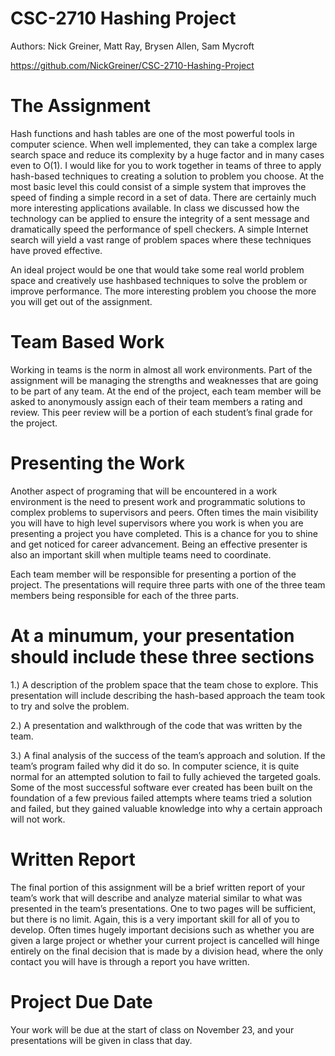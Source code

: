 # CSC-2710 Hashing Project

Authors:  Nick Greiner, Matt Ray, Brysen Allen, Sam Mycroft

https://github.com/NickGreiner/CSC-2710-Hashing-Project

# The Assignment

Hash functions and hash tables are one of the most powerful tools in computer science. When well implemented, they can take a complex large search space and reduce its complexity by a huge factor and in many cases even to O(1). I would like for you to work together in teams of three to apply hash-based techniques to creating a solution to problem you choose. At the most basic level this could consist of a simple system that improves the speed of finding a simple record in a set of data. There are certainly much more interesting applications available. In class we discussed how the technology can be applied to ensure the integrity of a sent message and dramatically speed the performance of spell checkers. A simple Internet search will yield a vast range of problem spaces where these techniques have proved effective.

An ideal project would be one that would take some real world problem space and creatively use hashbased techniques to solve the problem or improve performance. The more interesting problem you choose the more you will get out of the assignment. 

# Team Based Work

Working in teams is the norm in almost all work environments. Part of the assignment will be managing the strengths and weaknesses that are going to be part of any team. At the end of the project, each team member will be asked to anonymously assign each of their team members a rating and review. This peer review will be a portion of each student’s final grade for the project.

# Presenting the Work

Another aspect of programing that will be encountered in a work environment is the need to present work and programmatic solutions to complex problems to supervisors and peers. Often times the main visibility you will have to high level supervisors where you work is when you are presenting a project you have completed. This is a chance for you to shine and get noticed for career advancement. Being an effective presenter is also an important skill when multiple teams need to coordinate. 

Each team member will be responsible for presenting a portion of the project. The presentations will require three parts with one of the three team members being responsible for each of the three parts.

# At a minumum, your presentation should include these three sections

1.) A description of the problem space that the team chose to explore. This presentation will include describing the hash-based approach the team took to try and solve the problem.

2.) A presentation and walkthrough of the code that was written by the team.

3.) A final analysis of the success of the team’s approach and solution. If the team’s program failed why did it do so. In computer science, it is quite normal for an attempted solution to fail to fully achieved the targeted goals. Some of the most successful software ever created has been built on the foundation of a few previous failed attempts where teams tried a solution and failed, but they gained valuable knowledge into why a certain approach will not work.

# Written Report

The final portion of this assignment will be a brief written report of your team’s work that will describe and analyze material similar to what was presented in the team’s presentations. One to two pages will be sufficient, but there is no limit. Again, this is a very important skill for all of you to develop. Often times hugely important decisions such as whether you are given a large project or whether your current project is cancelled will hinge entirely on the final decision that is made by a division head, where the only contact you will have is through a report you have written.

# Project Due Date

Your work will be due at the start of class on November 23, and your presentations will be given in class that day.
